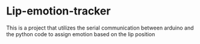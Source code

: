 # Lip-emotion-tracker
This is a project that utilizes the serial communication between arduino and the python code to assign emotion based on the lip position
